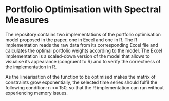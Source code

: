 # Portfolio Optimisation with Spectral Measures

The repository contains two implementations of the portfolio optimisation model proposed in the paper, 
one in Excel and one in R.
The R implementation reads the raw data from its corresponding Excel file
and calculates the optimal portfolio weights according to the model. 
The Excel implementation is a scaled-down version of the model that allows to visualise its appearance (congruent to R)
and to verify the correctness of the implementation in R.

As the linearisation of the function to be optimised makes the matrix of constraints grow exponentially,
the selected time series should fulfil the following condition: n <= 150, 
so that the R implementation can run without experiencing memory issues.


